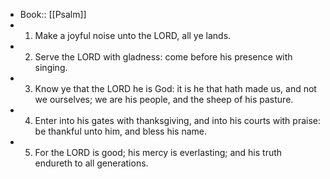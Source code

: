 - Book:: [[Psalm]]
- 1. Make a joyful noise unto the LORD, all ye lands.
- 2. Serve the LORD with gladness: come before his presence with singing.
- 3. Know ye that the LORD he is God: it is he that hath made us, and not we ourselves; we are his people, and the sheep of his pasture.
- 4. Enter into his gates with thanksgiving, and into his courts with praise: be thankful unto him, and bless his name.
- 5. For the LORD is good; his mercy is everlasting; and his truth endureth to all generations.
